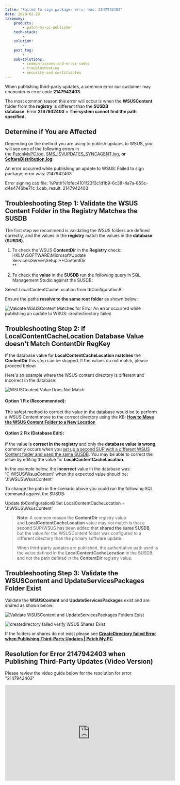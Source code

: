 ```yaml
---
title: "Failed to sign package; error was: 2147942403"
date: 2020-02-28
taxonomy:
    products:
        - patch-my-pc-publisher
    tech-stack:
        - 
    solution:
        - 
    post_tag:
        - 
    sub-solutions:
        - common-issues-and-error-codes
        - troubleshooting
        - security-and-certificates
---
```


When publishing third-party updates, a common error our customer may encounter is error code **2147942403**.

The most common reason this error will occur is when the **WSUSContent** folder from the **registry** is different than the **SUSDB database**. Error **2147942403** = **The system cannot find the path specified.**

## Determine if You are Affected

Depending on the method you are using to publish updates to WSUS, you will see one of the following errors in the [PatchMyPC.log](/collecting-log-files-for-patch-my-pc-support#publishing-service-logs), [SMS\_ISVUPDATES\_SYNCAGENT.log](/collecting-log-files-for-patch-my-pc-support#publishing-in-console-logs), **or [SoftareDistribution.log](/collecting-log-files-for-patch-my-pc-support#publishing-service-logs)**

An error occurred while publishing an update to WSUS: Failed to sign package; error was: 2147942403

Error signing cab file: %Path%fdfec4101f23f3c1d1b9-6c38-4a7a-855c-d4e4746be71c\_1.cab, result: 2147942403

## Troubleshooting Step 1: Validate the WSUS Content Folder in the Registry Matches the SUSDB

The first step we recommend is validating the WSUS folders are defined correctly, and the values in the **registry** match the values in the **database (SUSDB)**.

1. To check the WSUS **ContentDir** in the **Registry** check: HKLM\\SOFTWARE\\Microsoft\\Update Services\\Server\\Setup:**ContentDir  
    **

3. To check the **value** in the **SUSDB** run the following query in SQL Management Studio against the SUSDB:

Select LocalContentCacheLocation from tbConfigurationB

Ensure the paths **resolve to the same root folder** as shown below:

![Validate WSUSContent Matches for Error An error occurred while publishing an update to WSUS: createdirectory failed](images/validate-path-matches-susdb-and-registry.png)

## Troubleshooting Step 2: If LocalContentCacheLocation Database Value doesn't Match ContentDir RegKey

If the database value for **LocalContentCacheLocation** **matches** the **ContentDir** this step can be skipped. If the values do not match, please proceed below:

Here's an example where the WSUS content directory is different and incorrect in the database:

![WSUSContent Value Does Not Match](images/Value-Does-Not-Match-WSUSContent.png)

#### **Option 1 Fix (Recommended):**

The safest method to correct the value in the database would be to perform a WSUS Content move to the correct directory using the KB: **[How to Move the WSUS Content Folder to a New Location](https://patchmypc.com/how-to-move-the-wsus-content-folder-to-a-new-location)**

#### **Option 2 Fix (Database Edit):**

If the value is **correct in the registry** and only the **database value is wrong**, commonly occurs when you [set up a second SUP with a different WSUS Content folder and used the same SUSDB](#note). You may be able to correct the issue by editing the value for **LocalContentCacheLocation**.

In the example below, the **incorrect** value in the database was: 'C:\\WSUS\\WsusContent' when the expected value should be: 'J:\\WSUS\\WsusContent'

To change the path in the scenario above you could run the following SQL command against the SUSDB:

Update tbConfigurationB Set LocalContentCacheLocation = 'J:\\WSUS\\WsusContent'

> **Note:** A common reason the **ContentDir** registry value and **LocalContentCacheLocation** value may not match is that a second SUP/WSUS has been added that **shared the same SUSDB**, but the value for the WSUSContent folder was configured to a different directory than the primary software update.
> 
> When third-party updates are published, the authoritative path used is the value defined in the **LocalContentCacheLocation** in the SUSDB, and not the path defined in the **ContentDir** registry value.

## Troubleshooting Step 3: Validate the WSUSContent and UpdateServicesPackages Folder Exist

Validate the **WSUSContent** and **UpdateServicesPackages** exist and are shared as shown below:

![Validate WSUSContent and UpdateServicesPackages Folders Exist](images/Validate-WSUSContent-and-UpdateServicesPackages-Folders-Exist.png)

![createdirectory failed verify WSUS Shares Exist](images/Validate-WSUS-Content-Folders-Exist.png)

If the folders or shares do not exist please see **[CreateDirectory failed Error when Publishing Third-Party Updates | Patch My PC](https://patchmypc.com/an-error-occurred-while-publishing-an-update-to-wsus-createdirectory-failed#topic3)**

## Resolution for Error 2147942403 when Publishing Third-Party Updates (Video Version)

Please review the video guide below for the resolution for error "2147942403"

<iframe src="https://www.youtube.com/embed/wuYYmB7OD9k" width="560" height="315" frameborder="0" allowfullscreen="allowfullscreen" data-cookieconsent="ignore"></iframe>
